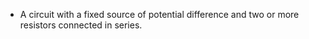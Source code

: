 - A circuit with a fixed source of potential difference and two or more resistors connected in series.
